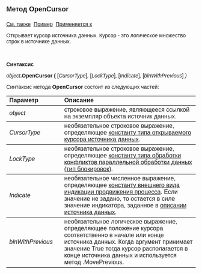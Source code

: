 ﻿<html>
<head>
<title>Источник данных\OpenCursor</title>
    <style type="text/css">
        .style1 {
            font-family: Arial, Helvetica, sans-serif;
        }
    </style>
</head>

<body>

<p><font face="Arial"><font size="4"><strong>Метод OpenCursor<br>
<br>
</strong></font><a href="../Asdata.html">См. также</a>&nbsp; <a
href="../../Examples/E_AsData.html">Пример</a>&nbsp; <a href="../Asdata.html">
Применяется к</a></font></p>

<p><font face="Arial">Открывает курсор источника данных. Курсор - это 
логическое множество строк в источнике данных.</font></p>

<p class="label">&nbsp;</p>

<p class="label"><font face="Arial"><b>Синтаксис</b></font></p>

<p><font face="Arial"><em>object</em><strong>.OpenCursor (</strong><em> </em>
[<em>CursorType</em>]<em>,
</em>[<em>LockType</em>]<em>, </em>[<em>Indicate</em>]<em>, </em>[<em>blnWithPrevious</em>]
    <em> )</em></font></p>

<p><font face="Arial">Синтаксис метода <strong>OpenCursor</strong>
состоит из следующих частей:</font></p>

<table border="1" cellPadding="5" cols="2" frame="below" rules="rows">
<TBODY>
  <tr vAlign="top">
    <td class="label" width="29%"><font face="Arial"><b>Параметр</b></font></td>
    <td class="label" width="71%"><font face="Arial"><strong>Описание</strong></font></td>
  </tr>
  <tr>
    <td width="29%"><font face="Arial"><em>object</em></font></td>
    <td width="71%"><font face="Arial">строковое выражение, являющееся 
	ссылкой на экземпляр объекта источник данных.</font></td>
  </tr>
</TBODY>
  <tr>
    <td width="29%"><font face="Arial"><em>CursorType</em></font></td>
    <td width="71%"><font face="Arial">необязательное строковое 
	выражение, определяющее <a
    href="../../Constants/const_opencursor_cursortype.html">константу типа 
	открываемого курсора источника данных</a>.</font></td>
  </tr>
  <tr>
    <td width="29%"><font face="Arial"><em>LockType</em></font></td>
    <td width="71%"><font face="Arial">необязательное строковое 
	выражение, определяющее <a
    href="../../Constants/const_opencursor_locktype.html">константу типа 
	обработки конфликтов параллельной обработки данных (тип блокировок)</a>.</font></td>
  </tr>
  <tr>
    <td width="29%"><font face="Arial"><em>Indicate</em></font></td>
    <td width="71%"><font face="Arial">необязательное численное 
	выражение, определяющее <a
    href="../../Constants/const_opencursor_Indicate.html">константу внешнего вида 
	индикации продвижения процесса</a>. Если значение не задано, то остается в 
	силе значение индикатора, заданное в <a href="../../Defs/Data.html">описании 
	источника данных</a>.</font></td>
  </tr>
  <tr>
    <td width="29%" class="style1"><em>blnWithPrevious</em></td>
    <td width="71%" class="style1">необязательное логическое выражение, определяющее 
        положение курсора соответственно в начале или конце источника данных. Когда 
        аргумент принимает значение True тогда курсор располагается в конце источника 
        данных и используется метод .MovePrevious.</td>
  </tr>
</table>
</body>
</html>
